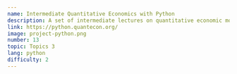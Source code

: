 ```yaml
---
name: Intermediate Quantitative Economics with Python
description: A set of intermediate lectures on quantitative economic modeling.
link: https://python.quantecon.org/
image: project-python.png
number: 13
topic: Topics 3
lang: python
difficulty: 2
---
```


